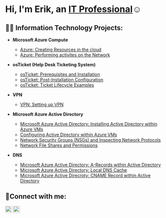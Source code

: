 <h1>Hi, I'm Erik, an <a href="https://linkedin.com/in/Josh">IT Professional</a>☺</h1>

<h2>👨‍💻 Information Technology Projects:</h2>

- <b>Microsoft Azure Compute</b>
  - [Azure: Creating Resources in the cloud](https://github.com/erik-salgado/Azure)
  - [Azure: Performing activites on the Network](https://github.com/erik-salgado/Azure-Networking)


- <b>osTicket (Help Desk Ticketing System)</b>
  - [osTicket: Prerequisites and Installation](https://github.com/erik-salgado/osticket-prereqs)
  - [osTicket: Post-Installation Configuration](https://github.com/erik-salgado/post-install-config)
  - [osTicket: Ticket Lifecycle Examples](https://github.com/erik-salgado/ticket-lifecycle)
 
- <b>VPN</b>
  - [VPN: Setting up VPN](https://github.com/erik-salgado/VPN-Setup)
 
- <b>Microsoft Azure Active Directory</b>
  - [Microsoft Azure Active Directory: Installing Active Directory within Azure VMs](https://github.com/erik-salgado/Active-Directory-install)
  - [Configuring Active Directory within Azure VMs](https://github.com/erik-salgado/configure-active-directory)
  - [Network Security Groups (NSGs) and Inspecting Network Protocols](https://github.com/erik-salgado/azure-network-protocols)
  - [Network File Shares and Permissions](https://github.com/erik-salgado/azure-network-files-shares-permissions)
 
- <b>DNS</b>
  - [Microsoft Azure Active Directory: A-Records within Active Directory](https://github.com/erik-salgado/A-Records)
  - [Microsoft Azure Active Directory: Local DNS Cache](https://github.com/erik-salgado/DNS-Cache)
  - [Microsoft Azure Active Direcroty: CNAME Record within Active Directory](https://github.com/erik-salgado/CNAME-Records)


<h2>🤳Connect with me:</h2>


[<img align="left" alt="Josh | LinkedIn" width="22px" src="https://cdn.jsdelivr.net/npm/simple-icons@v3/icons/linkedin.svg" />][linkedin]
[<img align="left" alt="Josh | Instagram" width="22px" src="https://cdn.jsdelivr.net/npm/simple-icons@v3/icons/instagram.svg" />][instagram]

[twitter]: https://twitter.com/erik_salgado91
[instagram]: https://www.instagram.com/erik.daniel7
[linkedin]: https://linkedin.com/in/erik-salgado-rivas

